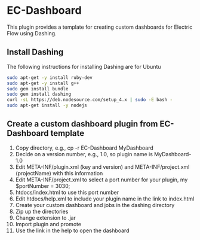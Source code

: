 # EC-Dashboard
This plugin provides a template for creating custom dashboards for Electric Flow using Dashing.

## Install Dashing
The following instructions for installing Dashing are for Ubuntu

```bash
sudo apt-get -y install ruby-dev
sudo apt-get -y install g++
sudo gem install bundle
sudo gem install dashing
curl -sL https://deb.nodesource.com/setup_4.x | sudo -E bash -
sudo apt-get install -y nodejs
```

## Create a custom dashboard plugin from EC-Dashboard template
1. Copy directory, e.g., cp -r EC-Dashboard MyDashboard
2. Decide on a version number, e.g., 1.0, so plugin name is MyDashboard-1.0
3. Edit META-INF/plugin.xml (key and version) and META-INF/project.xml (projectName) with this information
4. Edit META-INF/project.xml to select a port number for your plugin, my $portNumber = 3030;
5. htdocs/index.html to use this port number
6. Edit htdocs/help.xml to include your plugin name in the link to index.html
7. Create your custom dashboard and jobs in the dashing directory
8. Zip up the directories
9. Change extension to .jar
10. Import plugin and promote
11. Use the link in the help to open the dashboard


